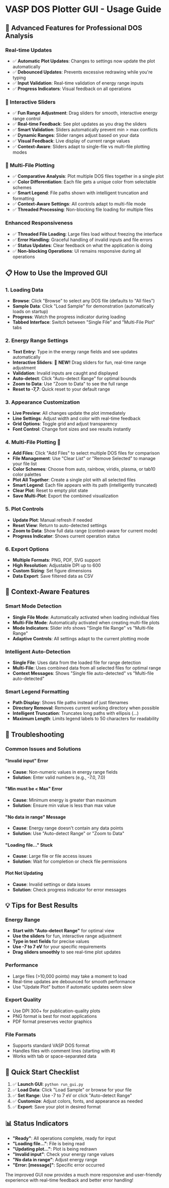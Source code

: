 # VASP DOS Plotter GUI - Usage Guide

## 🚀 **Advanced Features for Professional DOS Analysis**

### **Real-time Updates**
- ✅ **Automatic Plot Updates**: Changes to settings now update the plot automatically
- ✅ **Debounced Updates**: Prevents excessive redrawing while you're typing
- ✅ **Input Validation**: Real-time validation of energy range inputs
- ✅ **Progress Indicators**: Visual feedback on all operations

### **🎯 Interactive Sliders**
- ✅ **Fun Range Adjustment**: Drag sliders for smooth, interactive energy range control
- ✅ **Real-time Feedback**: See plot updates as you drag the sliders
- ✅ **Smart Validation**: Sliders automatically prevent min > max conflicts
- ✅ **Dynamic Ranges**: Slider ranges adjust based on your data
- ✅ **Visual Feedback**: Live display of current range values
- ✅ **Context-Aware**: Sliders adapt to single-file vs multi-file plotting modes

### **🔄 Multi-File Plotting**
- ✅ **Comparative Analysis**: Plot multiple DOS files together in a single plot
- ✅ **Color Differentiation**: Each file gets a unique color from selectable schemes
- ✅ **Smart Legend**: File paths shown with intelligent truncation and formatting
- ✅ **Context-Aware Settings**: All controls adapt to multi-file mode
- ✅ **Threaded Processing**: Non-blocking file loading for multiple files

### **Enhanced Responsiveness**
- ✅ **Threaded File Loading**: Large files load without freezing the interface
- ✅ **Error Handling**: Graceful handling of invalid inputs and file errors
- ✅ **Status Updates**: Clear feedback on what the application is doing
- ✅ **Non-blocking Operations**: UI remains responsive during all operations

## 📋 **How to Use the Improved GUI**

### **1. Loading Data**
- **Browse**: Click "Browse" to select any DOS file (defaults to "All files")
- **Sample Data**: Click "Load Sample" for demonstration (automatically loads on startup)
- **Progress**: Watch the progress indicator during loading
- **Tabbed Interface**: Switch between "Single File" and "Multi-File Plot" tabs

### **2. Energy Range Settings**
- **Text Entry**: Type in the energy range fields and see updates automatically
- **Interactive Sliders**: 🎯 **NEW!** Drag sliders for fun, real-time range adjustment
- **Validation**: Invalid inputs are caught and displayed
- **Auto-detect**: Click "Auto-detect Range" for optimal bounds
- **Zoom to Data**: Use "Zoom to Data" to see the full range
- **Reset to -7,7**: Quick reset to your default range

### **3. Appearance Customization**
- **Live Preview**: All changes update the plot immediately
- **Line Settings**: Adjust width and color with real-time feedback
- **Grid Options**: Toggle grid and adjust transparency
- **Font Control**: Change font sizes and see results instantly

### **4. Multi-File Plotting** 🔄
- **Add Files**: Click "Add Files" to select multiple DOS files for comparison
- **File Management**: Use "Clear List" or "Remove Selected" to manage your file list
- **Color Schemes**: Choose from auto, rainbow, viridis, plasma, or tab10 color palettes
- **Plot All Together**: Create a single plot with all selected files
- **Smart Legend**: Each file appears with its path (intelligently truncated)
- **Clear Plot**: Reset to empty plot state
- **Save Multi-Plot**: Export the combined visualization

### **5. Plot Controls**
- **Update Plot**: Manual refresh if needed
- **Reset View**: Return to auto-detected settings
- **Zoom to Data**: Show full data range (context-aware for current mode)
- **Progress Indicator**: Shows current operation status

### **6. Export Options**
- **Multiple Formats**: PNG, PDF, SVG support
- **High Resolution**: Adjustable DPI up to 600
- **Custom Sizing**: Set figure dimensions
- **Data Export**: Save filtered data as CSV

## 🎯 **Context-Aware Features**

### **Smart Mode Detection**
- **Single File Mode**: Automatically activated when loading individual files
- **Multi-File Mode**: Automatically activated when creating multi-file plots
- **Mode Indicators**: Slider info shows "Single file Range" vs "Multi-file Range"
- **Adaptive Controls**: All settings adapt to the current plotting mode

### **Intelligent Auto-Detection**
- **Single File**: Uses data from the loaded file for range detection
- **Multi-File**: Uses combined data from all selected files for optimal range
- **Context Messages**: Shows "Single file auto-detected" vs "Multi-file auto-detected"

### **Smart Legend Formatting**
- **Path Display**: Shows file paths instead of just filenames
- **Directory Removal**: Removes current working directory when possible
- **Intelligent Truncation**: Truncates long paths with ellipsis (...)
- **Maximum Length**: Limits legend labels to 50 characters for readability

## 🔧 **Troubleshooting**

### **Common Issues and Solutions**

#### **"Invalid input" Error**
- **Cause**: Non-numeric values in energy range fields
- **Solution**: Enter valid numbers (e.g., -7.0, 7.0)

#### **"Min must be < Max" Error**
- **Cause**: Minimum energy is greater than maximum
- **Solution**: Ensure min value is less than max value

#### **"No data in range" Message**
- **Cause**: Energy range doesn't contain any data points
- **Solution**: Use "Auto-detect Range" or "Zoom to Data"

#### **"Loading file..." Stuck**
- **Cause**: Large file or file access issues
- **Solution**: Wait for completion or check file permissions

#### **Plot Not Updating**
- **Cause**: Invalid settings or data issues
- **Solution**: Check progress indicator for error messages

## 💡 **Tips for Best Results**

### **Energy Range**
- **Start with "Auto-detect Range"** for optimal view
- **Use the sliders** for fun, interactive range adjustment
- **Type in text fields** for precise values
- **Use -7 to 7 eV** for your specific requirements
- **Drag sliders smoothly** to see real-time plot updates

### **Performance**
- Large files (>10,000 points) may take a moment to load
- Real-time updates are debounced for smooth performance
- Use "Update Plot" button if automatic updates seem slow

### **Export Quality**
- Use DPI 300+ for publication-quality plots
- PNG format is best for most applications
- PDF format preserves vector graphics

### **File Formats**
- Supports standard VASP DOS format
- Handles files with comment lines (starting with #)
- Works with tab or space-separated data

## 🎯 **Quick Start Checklist**

1. ✅ **Launch GUI**: `python run_gui.py`
2. ✅ **Load Data**: Click "Load Sample" or browse for your file
3. ✅ **Set Range**: Use -7 to 7 eV or click "Auto-detect Range"
4. ✅ **Customize**: Adjust colors, fonts, and appearance as needed
5. ✅ **Export**: Save your plot in desired format

## 📊 **Status Indicators**

- **"Ready"**: All operations complete, ready for input
- **"Loading file..."**: File is being read
- **"Updating plot..."**: Plot is being redrawn
- **"Invalid input"**: Check your energy range values
- **"No data in range"**: Adjust energy range
- **"Error: [message]"**: Specific error occurred

The improved GUI now provides a much more responsive and user-friendly experience with real-time feedback and better error handling!

